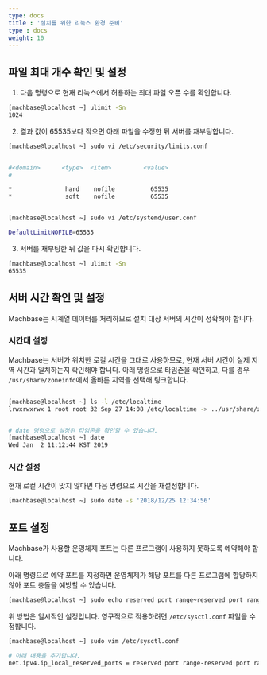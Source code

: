 ```yaml
---
type: docs
title : '설치를 위한 리눅스 환경 준비'
type : docs
weight: 10
---
```


## 파일 최대 개수 확인 및 설정
1. 다음 명령으로 현재 리눅스에서 허용하는 최대 파일 오픈 수를 확인합니다.

```bash
[machbase@localhost ~] ulimit -Sn
1024
```

2. 결과 값이 65535보다 작으면 아래 파일을 수정한 뒤 서버를 재부팅합니다.

```bash
[machbase@localhost ~] sudo vi /etc/security/limits.conf


#<domain>      <type>  <item>         <value>
#

*               hard    nofile          65535
*               soft    nofile          65535


[machbase@localhost ~] sudo vi /etc/systemd/user.conf

DefaultLimitNOFILE=65535
```

3. 서버를 재부팅한 뒤 값을 다시 확인합니다.

```bash
[machbase@localhost ~] ulimit -Sn
65535
```

## 서버 시간 확인 및 설정

Machbase는 시계열 데이터를 처리하므로 설치 대상 서버의 시간이 정확해야 합니다.

### 시간대 설정

Machbase는 서버가 위치한 로컬 시간을 그대로 사용하므로, 현재 서버 시간이 실제 지역 시간과 일치하는지 확인해야 합니다. 아래 명령으로 타임존을 확인하고, 다를 경우 `/usr/share/zoneinfo`에서 올바른 지역을 선택해 링크합니다.

```bash

[machbase@localhost ~] ls -l /etc/localtime
lrwxrwxrwx 1 root root 32 Sep 27 14:08 /etc/localtime -> ../usr/share/zoneinfo/Asia/Seoul


# date 명령으로 설정된 타임존을 확인할 수 있습니다.
[machbase@localhost ~] date
Wed Jan  2 11:12:44 KST 2019
```

### 시간 설정

현재 로컬 시간이 맞지 않다면 다음 명령으로 시간을 재설정합니다.

```bash
[machbase@localhost ~] sudo date -s '2018/12/25 12:34:56'
```

## 포트 설정

Machbase가 사용할 운영체제 포트는 다른 프로그램이 사용하지 못하도록 예약해야 합니다.

아래 명령으로 예약 포트를 지정하면 운영체제가 해당 포트를 다른 프로그램에 할당하지 않아 포트 충돌을 예방할 수 있습니다.

```bash
[machbase@localhost ~] sudo echo reserved port range~reserved port range > /proc/sys/net/ipv4/ip_local_reserved_ports
```

위 방법은 일시적인 설정입니다. 영구적으로 적용하려면 `/etc/sysctl.conf` 파일을 수정합니다.

```bash
[machbase@localhost ~] sudo vim /etc/sysctl.conf

# 아래 내용을 추가합니다.
net.ipv4.ip_local_reserved_ports = reserved port range-reserved port range
```
